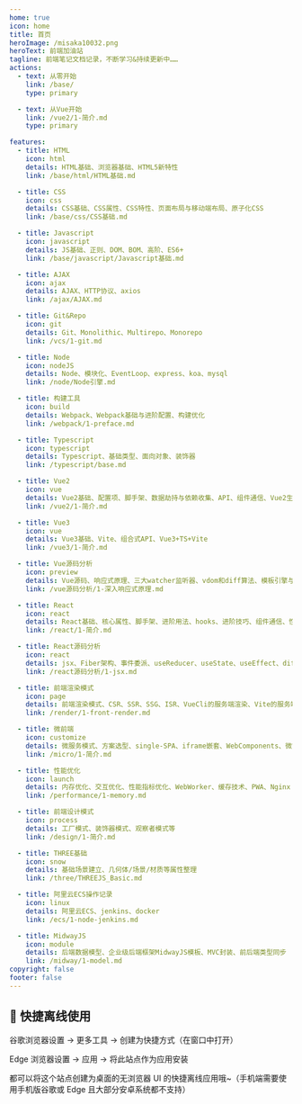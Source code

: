 ```yaml
---
home: true
icon: home
title: 首页
heroImage: /misaka10032.png
heroText: 前端加油站
tagline: 前端笔记文档记录，不断学习&持续更新中……
actions:
  - text: 从零开始
    link: /base/
    type: primary

  - text: 从Vue开始
    link: /vue2/1-简介.md
    type: primary

features:
  - title: HTML
    icon: html
    details: HTML基础、浏览器基础、HTML5新特性
    link: /base/html/HTML基础.md

  - title: CSS
    icon: css
    details: CSS基础、CSS属性、CSS特性、页面布局与移动端布局、原子化CSS
    link: /base/css/CSS基础.md

  - title: Javascript
    icon: javascript
    details: JS基础、正则、DOM、BOM、高阶、ES6+
    link: /base/javascript/Javascript基础.md

  - title: AJAX
    icon: ajax
    details: AJAX、HTTP协议、axios
    link: /ajax/AJAX.md

  - title: Git&Repo
    icon: git
    details: Git、Monolithic、Multirepo、Monorepo
    link: /vcs/1-git.md

  - title: Node
    icon: nodeJS
    details: Node、模块化、EventLoop、express、koa、mysql
    link: /node/Node引擎.md

  - title: 构建工具
    icon: build
    details: Webpack、Webpack基础与进阶配置、构建优化
    link: /webpack/1-preface.md

  - title: Typescript
    icon: typescript
    details: Typescript、基础类型、面向对象、装饰器
    link: /typescript/base.md

  - title: Vue2
    icon: vue
    details: Vue2基础、配置项、脚手架、数据劫持与依赖收集、API、组件通信、Vue2生态
    link: /vue2/1-简介.md

  - title: Vue3
    icon: vue
    details: Vue3基础、Vite、组合式API、Vue3+TS+Vite
    link: /vue3/1-简介.md

  - title: Vue源码分析
    icon: preview
    details: Vue源码、响应式原理、三大watcher监听器、vdom和diff算法、模板引擎与AST语法树
    link: /vue源码分析/1-深入响应式原理.md

  - title: React
    icon: react
    details: React基础、核心属性、脚手架、进阶用法、hooks、进阶技巧、组件通信、性能优化、React生态
    link: /react/1-简介.md

  - title: React源码分析
    icon: react
    details: jsx、Fiber架构、事件委派、useReducer、useState、useEffect、diff算法、最小堆调度
    link: /react源码分析/1-jsx.md

  - title: 前端渲染模式
    icon: page
    details: 前端渲染模式、CSR、SSR、SSG、ISR、VueCli的服务端渲染、Vite的服务端渲染、Nuxt框架
    link: /render/1-front-render.md

  - title: 微前端
    icon: customize
    details: 微服务模式、方案选型、single-SPA、iframe嵌套、WebComponents、微前端部署
    link: /micro/1-简介.md

  - title: 性能优化
    icon: launch
    details: 内存优化、交互优化、性能指标优化、WebWorker、缓存技术、PWA、Nginx
    link: /performance/1-memory.md

  - title: 前端设计模式
    icon: process
    details: 工厂模式、装饰器模式、观察者模式等
    link: /design/1-简介.md

  - title: THREE基础
    icon: snow
    details: 基础场景建立、几何体/场景/材质等属性整理
    link: /three/THREEJS_Basic.md

  - title: 阿里云ECS操作记录
    icon: linux
    details: 阿里云ECS、jenkins、docker
    link: /ecs/1-node-jenkins.md

  - title: MidwayJS
    icon: module
    details: 后端数据模型、企业级后端框架MidwayJS模板、MVC封装、前后端类型同步
    link: /midway/1-model.md
copyright: false
footer: false
---
```


## 🚀 快捷离线使用

谷歌浏览器设置 -> 更多工具 -> 创建为快捷方式（在窗口中打开）

Edge 浏览器设置 -> 应用 -> 将此站点作为应用安装

都可以将这个站点创建为桌面的无浏览器 UI 的快捷离线应用哦~（手机端需要使用手机版谷歌或 Edge 且大部分安卓系统都不支持）
